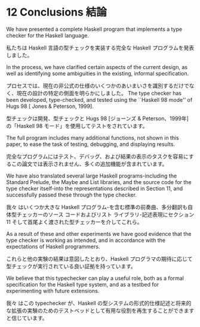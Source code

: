 # 12 Conclusions 結論

We have presented a complete Haskell program that implements a type checker for the Haskell language.

私たちは Haskell 言語の型チェックを実装する完全な Haskell プログラムを発表しました。

In the process, we have clarified certain aspects of the current design, as well as identifying some ambiguities in the existing, informal specification.

プロセスでは、現在の非公式の仕様のいくつかのあいまいさを識別するだけでなく、現在の設計の特定の側面を明らかにしました。
The type checker has been developed, type-checked, and tested using the ``Haskell 98 mode'' of Hugs 98 [ Jones & Peterson, 1999].

型チェックは開発、型チェックと Hugs 98 [ジョーンズ & Peterson、1999年] の「Haskell 98 モード」を使用してテストをされています。

The full program includes many additional functions, not shown in this paper, to ease the task of testing, debugging, and displaying results.

完全なプログラムにはテスト、デバッグ、および結果の表示のタスクを容易にするこの論文では表示されません、多くの追加機能が含まれています。

We have also translated several large Haskell programs-including the Standard Prelude, the Maybe and List libraries, and the source code for the type checker itself-into the representations described in Section 11, and successfully passed these through the type checker.

我々 はいくつか大きな Haskell プログラム-を含む標準の前奏曲、多分翻訳も自体型チェッカーのソース コードおよびリスト ライブラリ-記述表現にセクション 11 そして首尾よく渡された型チェッカーを介してこれら。

As a result of these and other experiments we have good evidence that the type checker is working as intended, and in accordance with the expectations of Haskell programmers.

これらと他の実験の結果は意図したとおり、Haskell プログラマの期待に応じて型チェックが実行されている良い証拠を持っています。

We believe that this typechecker can play a useful role, both as a formal specification for the Haskell type system, and as a testbed for experimenting with future extensions.

我々 はこの typechecker が、Haskell の型システムの形式的仕様記述と将来的な拡張の実験のためのテストベッドとして有用な役割を再生することができますと信じています。
